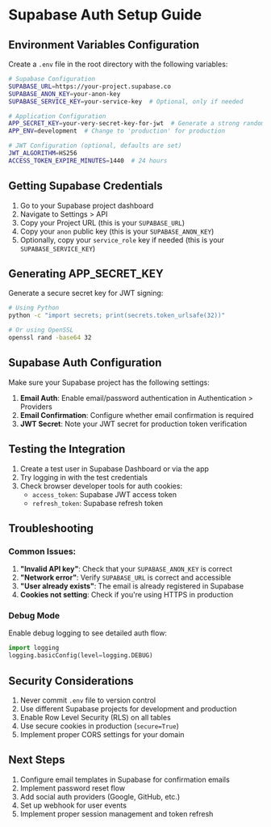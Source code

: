 # Supabase Auth Setup Guide

## Environment Variables Configuration

Create a `.env` file in the root directory with the following variables:

```bash
# Supabase Configuration
SUPABASE_URL=https://your-project.supabase.co
SUPABASE_ANON_KEY=your-anon-key
SUPABASE_SERVICE_KEY=your-service-key  # Optional, only if needed

# Application Configuration
APP_SECRET_KEY=your-very-secret-key-for-jwt  # Generate a strong random key
APP_ENV=development  # Change to 'production' for production

# JWT Configuration (optional, defaults are set)
JWT_ALGORITHM=HS256
ACCESS_TOKEN_EXPIRE_MINUTES=1440  # 24 hours
```

## Getting Supabase Credentials

1. Go to your Supabase project dashboard
2. Navigate to Settings > API
3. Copy your Project URL (this is your `SUPABASE_URL`)
4. Copy your `anon` public key (this is your `SUPABASE_ANON_KEY`)
5. Optionally, copy your `service_role` key if needed (this is your `SUPABASE_SERVICE_KEY`)

## Generating APP_SECRET_KEY

Generate a secure secret key for JWT signing:

```bash
# Using Python
python -c "import secrets; print(secrets.token_urlsafe(32))"

# Or using OpenSSL
openssl rand -base64 32
```

## Supabase Auth Configuration

Make sure your Supabase project has the following settings:

1. **Email Auth**: Enable email/password authentication in Authentication > Providers
2. **Email Confirmation**: Configure whether email confirmation is required
3. **JWT Secret**: Note your JWT secret for production token verification

## Testing the Integration

1. Create a test user in Supabase Dashboard or via the app
2. Try logging in with the test credentials
3. Check browser developer tools for auth cookies:
   - `access_token`: Supabase JWT access token
   - `refresh_token`: Supabase refresh token

## Troubleshooting

### Common Issues:

1. **"Invalid API key"**: Check that your `SUPABASE_ANON_KEY` is correct
2. **"Network error"**: Verify `SUPABASE_URL` is correct and accessible
3. **"User already exists"**: The email is already registered in Supabase
4. **Cookies not setting**: Check if you're using HTTPS in production

### Debug Mode

Enable debug logging to see detailed auth flow:

```python
import logging
logging.basicConfig(level=logging.DEBUG)
```

## Security Considerations

1. Never commit `.env` file to version control
2. Use different Supabase projects for development and production
3. Enable Row Level Security (RLS) on all tables
4. Use secure cookies in production (`secure=True`)
5. Implement proper CORS settings for your domain

## Next Steps

1. Configure email templates in Supabase for confirmation emails
2. Implement password reset flow
3. Add social auth providers (Google, GitHub, etc.)
4. Set up webhook for user events
5. Implement proper session management and token refresh 